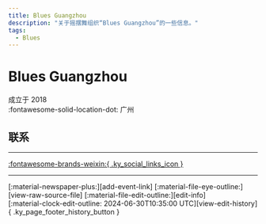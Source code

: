 ```yaml
---
title: Blues Guangzhou
description: "关于摇摆舞组织“Blues Guangzhou”的一些信息。"
tags:
  - Blues
---
```


# Blues Guangzhou

成立于 2018  
:fontawesome-solid-location-dot: 广州  


## 联系


---

 [:fontawesome-brands-weixin:{ .ky_social_links_icon }](# "Blues Guangzhou")

---

<div class="ky_page_footer" markdown>
<div class="ky_page_footer_trailing" markdown="span">
[:material-newspaper-plus:][add-event-link]
[:material-file-eye-outline:][view-raw-source-file]
[:material-file-edit-outline:][edit-info]
</div>
<div class="ky_page_footer_leading" markdown="span">
[:material-clock-edit-outline: 2024-06-30T10:35:00 UTC][view-edit-history]{ .ky_page_footer_history_button }
</div>
</div>

[add-event-link]: https://github.com/swingdance/events/issues/new?assignees=&labels=add+event&projects=&template=02-add_entity.yml&title=%5Bzh_CN%5D%20Add%20Event%3A%20%3CName%3E&region=zh_CN&province=Guangdong&city=Guangzhou&org_id=blues-guang-zhou "添加活动"
[view-raw-source-file]: https://github.com/swingdance/orgs/blob/main/zh_CN/blues-guang-zhou.json "查看原始源文件"
[edit-info]: https://github.com/swingdance/orgs/issues/new?assignees=&labels=update+org&projects=&template=03-update_entity.yml&title=%5Bzh_CN%5D%20Update%20Org%3A%20Blues%20Guangzhou&region=zh_CN&id=blues-guang-zhou&name=Blues%20Guangzhou "编辑信息"

[view-edit-history]: https://github.com/swingdance/orgs/commits/main/zh_CN/blues-guang-zhou.json "查看编辑历史"
